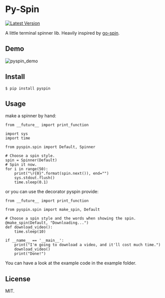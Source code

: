 # Py-Spin

[![Latest Version][1]][2]

A little terminal spinner lib. Heavily inspired by [go-spin][].

## Demo

![pyspin_demo][]

## Install

    $ pip install pyspin

## Usage

make a spinner by hand:

    from __future__ import print_function

    import sys
    import time

    from pyspin.spin import Default, Spinner

    # Choose a spin style.
    spin = Spinner(Default)
    # Spin it now.
    for i in range(50):
        print("\r{0}".format(spin.next()), end="")
        sys.stdout.flush()
        time.sleep(0.1)


or you can use the decorator pyspin provide:

    from __future__ import print_function

    from pyspin.spin import make_spin, Default

    # Choose a spin style and the words when showing the spin.
    @make_spin(Default, "Downloading...")
    def download_video():
        time.sleep(10)

    if __name__ == '__main__':
        print("I'm going to download a video, and it'll cost much time.")
        download_video()
        print("Done!")



You can have a look at the example code in the example folder.

## License

MIT.


[1]: http://img.shields.io/pypi/v/pyspin.svg
[2]: https://pypi.python.org/pypi/pyspin
[go-spin]: https://github.com/tj/go-spin
[pyspin_demo]: https://cloud.githubusercontent.com/assets/5268051/7448038/ba152a8c-f241-11e4-86e0-50bc3b33bce5.gif
